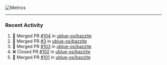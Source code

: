 ![Metrics](https://metrics.lecoq.io/KyleGospo?template=classic&base=header%2C%20activity%2C%20community%2C%20repositories%2C%20metadata&base.indepth=false&base.hireable=false&base.skip=false&config.timezone=America%2FLos_Angeles)

---
### Recent Activity
<!--START_SECTION:activity-->
1. 🎉 Merged PR [#104](https://github.com/ublue-os/bazzite/pull/104) in [ublue-os/bazzite](https://github.com/ublue-os/bazzite)
2. 🎉 Merged PR [#3](https://github.com/ublue-os/bazzite/pull/3) in [ublue-os/bazzite](https://github.com/ublue-os/bazzite)
3. 🎉 Merged PR [#103](https://github.com/ublue-os/bazzite/pull/103) in [ublue-os/bazzite](https://github.com/ublue-os/bazzite)
4. ❌ Closed PR [#102](https://github.com/ublue-os/bazzite/pull/102) in [ublue-os/bazzite](https://github.com/ublue-os/bazzite)
5. 🎉 Merged PR [#101](https://github.com/ublue-os/bazzite/pull/101) in [ublue-os/bazzite](https://github.com/ublue-os/bazzite)
<!--END_SECTION:activity-->
